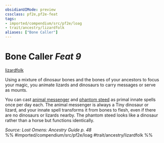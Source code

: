 ```yaml
---
obsidianUIMode: preview
cssclass: pf2e,pf2e-feat
tags:
- imported/compendium/src/pf2e/loag
- trait/ancestry/lizardfolk
aliases: ["Bone Caller"]
---
```

# Bone Caller  *Feat 9*  
[lizardfolk](lizardfolk-b1.md)  


Using a mixture of dinosaur bones and the bones of your ancestors to focus your magic, you animate lizards and dinosaurs to carry messages or serve as mounts.

You can cast [animal messenger](../spells/animal-messenger.md) and [phantom steed](../spells/phantom-steed.md) as primal innate spells once per day each. The animal messenger is always a Tiny dinosaur or lizard, and your innate spell transforms it from bones to flesh, even if there are no dinosaurs or lizards nearby. The phantom steed looks like a dinosaur rather than a horse but functions identically.

*Source: Lost Omens: Ancestry Guide p. 48*  
%% #imported/compendium/src/pf2e/loag #trait/ancestry/lizardfolk %%